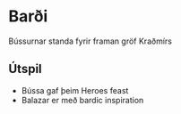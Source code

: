 # Barði
Bússurnar standa fyrir framan gröf Kraðmírs

## Útspil
- Bússa gaf þeim Heroes feast
- Balazar er með bardic inspiration